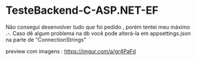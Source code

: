 # TesteBackend-C-ASP.NET-EF


Não consegui desenvolver tudo que foi pedido , porém tentei meu  máximo .-. 
Caso dê algum problema na db você pode alterá-la em appsettings.json na parte de "ConnectionStrings"



preview com imagens : https://imgur.com/a/gr4PaFd
